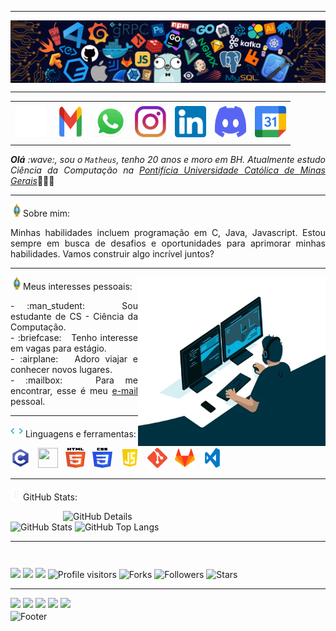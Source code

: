 -----

<div>
<img align="center" alt="Header" src="https://github.com/MatheusA-Coimbra/MatheusA-Coimbra/blob/main/img/header.png"/>
</div>

-----

<div align="center">
<table>
<tr>
 <td align="center" colspan="11"></td>
</tr> 
<tr>
<td><a href="https://github.com/MatheusA-Coimbra" target="_blank"><img src="https://github.com/MatheusA-Coimbra/MatheusA-Coimbra/blob/main/img/github2.png?raw=true" width="50px" height="50px"/></a>
</td>
<td><a href="" target="_blank"><img src="https://github.com/MatheusA-Coimbra/MatheusA-Coimbra/blob/main/img/gmail2.png?raw=true" width="50px" height="50px"/></a>
</td>
<td><a href=""><img src="https://github.com/MatheusA-Coimbra/MatheusA-Coimbra/blob/main/img/wpp2.png?raw=true" width="50px" height="50px"/></a>
</td>
<td><a href="" target="_blank"><img src="https://github.com/MatheusA-Coimbra/MatheusA-Coimbra/blob/main/img/insta2.png?raw=true" width="50px" height="50px"/></a>
</td>
<td><a href="" target="_blank"><img src="https://github.com/MatheusA-Coimbra/MatheusA-Coimbra/blob/main/img/linkedin2.png?raw=true" width="50px" height="50px"/></a>
</td>
<td><a href="" target="_blank"><img src="https://github.com/MatheusA-Coimbra/MatheusA-Coimbra/blob/main/img/discord2.png?raw=true" width="50px" height="50px"/></a>
</td>
<td><a href="" target="_blank"><img src="https://github.com/MatheusA-Coimbra/MatheusA-Coimbra/blob/main/img/calendar2.png?raw=true" width="50px" height="50px"/></a>
</td>
</tr>
<tr>
 <td align="center" colspan="11"></td>
</tr> 
</table>

</div>
<div align="justify">
<i><b>Olá</b> :wave:, sou o <code>Matheus</code>, tenho 20 anos e moro em BH. Atualmente estudo Ciência da Computação na <a href="https://www.pucminas.br/" target="_blank">Pontifícia Universidade Católica de Minas Gerais</a></i>👨🏻‍💻<br />
</div>

-----

<img height="20" alt="GIF" src="https://github.com/MatheusA-Coimbra/MatheusA-Coimbra/blob/main/img/soulgem.gif?raw=true"/>Sobre mim:
<div align="justify">
Minhas habilidades incluem programação em C, Java, Javascript. Estou sempre em busca de desafios e oportunidades para aprimorar minhas habilidades. Vamos construir algo incrível juntos?
</div>

-----

<div>
<div>
<img align="right" alt="GIF" src="https://github.com/MatheusA-Coimbra/MatheusA-Coimbra/blob/main/img/dev.gif?raw=true" width="300px" height="270px"/>
</div>

<img height="20" alt="GIF" src="https://github.com/MatheusA-Coimbra/MatheusA-Coimbra/blob/main/img/soulgem.gif?raw=true"/>Meus interesses pessoais:

<div align="justify">
<p>
- :man_student: &nbsp; Sou estudante de CS - Ciência da Computação.<br />
- :briefcase: &nbsp; Tenho interesse em vagas para estágio.<br />
- :airplane: &nbsp; Adoro viajar e conhecer novos lugares.<br />
- :mailbox: &nbsp; Para me encontrar, esse é meu <a href="@gmail.com" target="_blank">e-mail</a> pessoal.<br />
</p>
</div>
</div>

-----

<div>

<img height="20" alt="GIF" src="https://github.com/MatheusA-Coimbra/MatheusA-Coimbra/blob/main/img/skills.gif?raw=true"/>&nbsp;Linguagens e ferramentas:


<code><a href="https://www.open-std.org/jtc1/sc22/wg14/" target="_blank"><img width="32" height="32" src="https://github.com/MatheusA-Coimbra/MatheusA-Coimbra/blob/main/img/c.png?raw=true"/></a></code>
&nbsp;
<code><a href="https://isocpp.org/" target="_blank"><img width="32" height="32" src="https://github.com/joaopauloaramuni/joaopauloaramuni/blob/main/img/cpp.svg"/></a></code> 
&nbsp;
<code><a href="https://www.w3schools.com/html/" target="_blank"><img width="32" height="32" src="https://github.com/MatheusA-Coimbra/MatheusA-Coimbra/blob/main/img/html.svg"/></a></code>
&nbsp; 
<code><a href="https://www.w3schools.com/css/" target="_blank"><img width="32" height="32" src="https://github.com/MatheusA-Coimbra/MatheusA-Coimbra/blob/main/img/css.svg"/></a></code>
&nbsp; 
<code><a href="https://www.w3schools.com/js/" target="_blank"><img width="32" height="32" src="https://github.com/MatheusA-Coimbra/MatheusA-Coimbra/blob/main/img/js.png"/></a></code>
&nbsp; 
<code><a href="https://git-scm.com/" target="_blank"><img width="32" height="32" src="https://github.com/MatheusA-Coimbra/MatheusA-Coimbra/blob/main/img/git.png"/></a></code>
&nbsp; 
<code><a href="https://about.gitlab.com/" target="_blank"><img width="32" height="32" src="https://github.com/MatheusA-Coimbra/MatheusA-Coimbra/blob/main/img/gitlab.png"/></a></code>
&nbsp; 
<code><a href="https://code.visualstudio.com/" target="_blank"><img width="32" height="32" src="https://github.com/MatheusA-Coimbra/MatheusA-Coimbra/blob/main/img/vs.png"/></a></code>
</div>

-----

<img height="20" alt="GIF" src="https://github.com/MatheusA-Coimbra/MatheusA-Coimbra/blob/main/img/graphic.gif?raw=true"/>GitHub Stats:

<div>
<img align="right" alt="GitHub Details" width="420px" src="http://github-profile-summary-cards.vercel.app/api/cards/profile-details?username=MatheusA-Coimbra&theme=github_dark"/>
<!--- <img alt="GitHub Commits" width="200px" src="http://github-profile-summary-cards.vercel.app/api/cards/productive-time?username=MatheusA-Coimbra&theme=github_dark"/> -->
<img alt="GitHub Stats" width="200px" src="http://github-profile-summary-cards.vercel.app/api/cards/stats?username=MatheusA-Coimbra&theme=github_dark"/>
<img alt="GitHub Top Langs" width="200px" src="http://github-profile-summary-cards.vercel.app/api/cards/repos-per-language?username=MatheusA-Coimbra&theme=github_dark"/>
</div>

-----

<div>
<table align="right">
</table>
<img src="https://img.shields.io/badge/C-Enthusiast-blue"/>
<img src="https://img.shields.io/badge/Open%20Source-Lover-blue?logo=opensourceinitiative"/>
<img src="https://img.shields.io/badge/OS-Linux-informational?logo=linux&logoColor=white"/>
<img alt="Profile visitors" src="https://komarev.com/ghpvc/?username=MatheusA-Coimbra"/>
<img alt="Forks" src="https://img.shields.io/github/forks/MatheusA-Coimbra/MatheusA-Coimbra?logo=git"/>
<img alt="Followers" src="https://img.shields.io/github/followers/MatheusA-Coimbra?style=social"/>
<img alt="Stars" src="https://img.shields.io/github/stars/MatheusA-Coimbra?style=social"/>
</div>

-----

<div>
<a href="https://www.linkedin.com/in/MatheusA-Coimbra/" target="_blank"><img alt"Linkedin" src="https://img.shields.io/badge/LinkedIn-0077B5?style=for-the-badge&logo=linkedin&logoColor=white"/></a>
<a href="mailto:davidson.afg@gmail.com" target="_blank"><img alt"Gmail" src="https://img.shields.io/badge/Gmail-D14836?style=for-the-badge&logo=gmail&logoColor=white"/></a>
<a href="https://wa.me/5531992259540" target="_blank"><img alt"WhatsApp" src="https://img.shields.io/badge/WhatsApp-25D366?style=for-the-badge&logo=whatsapp&logoColor=white"/></a>
<a href="https://discordapp.com/users/287784703963168768" target="_blank"><img alt"Discord" src="https://img.shields.io/badge/Discord-7289DA?style=for-the-badge&logo=discord&logoColor=white"/></a>
<a href="https://www.instagram.com/davidson_faria/" target="_blank"><img alt"Instagram" src="https://img.shields.io/badge/Instagram-E4405F?style=for-the-badge&logo=instagram&logoColor=white"/></a>
</div>

<div>
<img align="center" alt="Footer" width="1200px" height="20px" src="https://github.com/MatheusA-Coimbra/MatheusA-Coimbra/blob/main/img/footer-gray.gif?raw=true"/>
</div>
